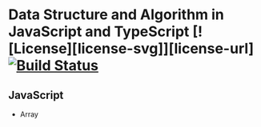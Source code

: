 # Data Structure and Algorithm in JavaScript and TypeScript [![License][license-svg]][license-url] [![Build Status](https://travis-ci.com/simple-icons/simple-icons.svg?branch=develop)](https://travis-ci.com/simple-icons/simple-icons)
## JavaScript
- Array
